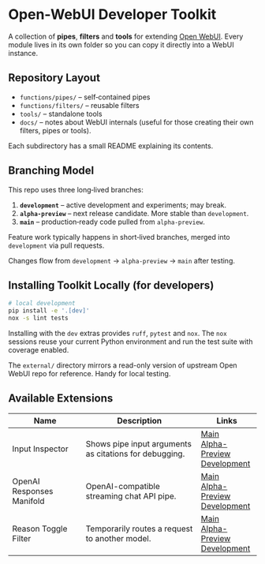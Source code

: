 # Open-WebUI Developer Toolkit

A collection of **pipes**, **filters** and **tools** for extending [Open WebUI](https://github.com/open-webui/open-webui). Every module lives in its own folder so you can copy it directly into a WebUI instance.

## Repository Layout

- `functions/pipes/` – self‑contained pipes
- `functions/filters/` – reusable filters
- `tools/` – standalone tools
- `docs/` – notes about WebUI internals (useful for those creating their own filters, pipes or tools).

Each subdirectory has a small README explaining its contents.

## Branching Model

This repo uses three long‑lived branches:

1. **`development`** – active development and experiments; may break.
2. **`alpha-preview`** – next release candidate. More stable than `development`.
3. **`main`** – production‑ready code pulled from `alpha-preview`.

Feature work typically happens in short‑lived branches, merged into `development` via pull requests.

Changes flow from `development` → `alpha-preview` → `main` after testing.

## Installing Toolkit Locally (for developers)
```bash
# local development
pip install -e '.[dev]'
nox -s lint tests
```

Installing with the `dev` extras provides `ruff`, `pytest` and `nox`. The `nox` sessions reuse your current Python environment and run the test suite with coverage enabled.

The `external/` directory mirrors a read-only version of upstream Open WebUI repo for reference. Handy for local testing.

## Available Extensions

| Name | Description | Links |
| --- | --- | --- |
| Input Inspector | Shows pipe input arguments as citations for debugging. | [Main](https://github.com/jrkropp/open-webui-developer-toolkit/tree/main/functions/pipes/input_inspector)<br>[Alpha-Preview](https://github.com/jrkropp/open-webui-developer-toolkit/tree/alpha-preview/functions/pipes/input_inspector)<br>[Development](https://github.com/jrkropp/open-webui-developer-toolkit/tree/development/functions/pipes/input_inspector) |
| OpenAI Responses Manifold | OpenAI-compatible streaming chat API pipe. | [Main](https://github.com/jrkropp/open-webui-developer-toolkit/tree/main/functions/pipes/openai_responses_manifold)<br>[Alpha-Preview](https://github.com/jrkropp/open-webui-developer-toolkit/tree/alpha-preview/functions/pipes/openai_responses_manifold)<br>[Development](https://github.com/jrkropp/open-webui-developer-toolkit/tree/development/functions/pipes/openai_responses_manifold) |
| Reason Toggle Filter | Temporarily routes a request to another model. | [Main](https://github.com/jrkropp/open-webui-developer-toolkit/tree/main/functions/filters/reason_toggle_filter)<br>[Alpha-Preview](https://github.com/jrkropp/open-webui-developer-toolkit/tree/alpha-preview/functions/filters/reason_toggle_filter)<br>[Development](https://github.com/jrkropp/open-webui-developer-toolkit/tree/development/functions/filters/reason_toggle_filter) |


